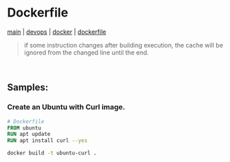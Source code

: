 # Dockerfile
[main](../../README.md) | [devops](../README.md) | [docker](README.md) | [dockerfile](Dockerfile.md)

> if some instruction changes after building execution, the cache will be ignored from the changed line until the end.

<br>

## Samples:

### Create an Ubuntu with Curl image.

```Dockerfile
# Dockerfile
FROM ubuntu
RUN apt update
RUN apt install curl --yes
```

```sh
docker build -t ubuntu-curl .
```
